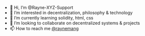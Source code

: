 - 👋 Hi, I’m @Rayne-XYZ-Support
- 👀 I’m interested in decentralization, philosophy & technology
- 🌱 I’m currently learning solidity, html, css
- 💞️ I’m looking to collaborate on decentralized systems & projects
- 📫 How to reach me [@raynemang](https://twitter.com/raynemang)
